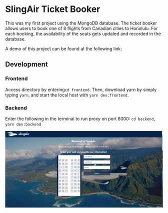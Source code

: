 # SlingAir Ticket Booker

This was my first project using the MongoDB database. The ticket booker allows users to book one of 8 flights from Canadian cities to Honolulu. For each booking, the availability of the seats gets updated and recorded in the database.

A demo of this project can be found at the following link: 

## Development

### Frontend
Access directory by entering`cd frontend`. Then, download yarn by simply typing `yarn`, and start the local host with `yarn dev:frontend`.

### Backend
Enter the following in the terminal to run proxy on port 8000: `cd backend`, `yarn dev:backend`

![Getting Started](./assets/slingair-screenshot.png)